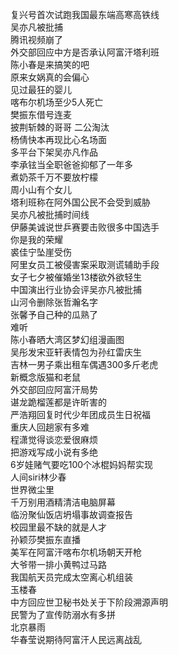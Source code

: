 复兴号首次试跑我国最东端高寒高铁线  
吴亦凡被批捕  
腾讯视频崩了  
外交部回应中方是否承认阿富汗塔利班  
陈小春是来搞笑的吧  
原来女娲真的会偏心  
见过最狂的婴儿  
喀布尔机场至少5人死亡  
樊振东借号连麦  
披荆斩棘的哥哥 二公淘汰  
杨倩快本再现比心名场面  
多平台下架吴亦凡作品  
李承铉当全职爸爸抑郁了一年多  
煮奶茶千万不要放柠檬  
周小山有个女儿  
塔利班称在阿外国公民不会受到威胁  
吴亦凡被批捕时间线  
伊藤美诚说世乒赛要击败很多中国选手  
你是我的荣耀  
裘佳宁坠崖受伤  
阿里女员工被侵害案采取测谎辅助手段  
女子七夕被催婚坐13楼欲外欲轻生  
中国演出行业协会评吴亦凡被批捕  
山河令删除张哲瀚名字  
张馨予自己种的瓜熟了  
难听  
陈小春晒大湾区梦幻组漫画图  
吴彤发宋亚轩表情包为孙红雷庆生  
吉林一男子乘出租车偶遇300多斤老虎  
新概念版猫和老鼠  
外交部回应阿富汗局势  
谌龙跪榴莲都是许昕害的  
严浩翔回复时代少年团成员生日祝福  
重庆人回趟家有多难  
程潇觉得谈恋爱很麻烦  
把游戏写成小说有多绝  
6岁娃赌气要吃100个冰棍妈妈帮实现  
人间siri林少春  
世界微尘里  
千万别用酒精清洁电脑屏幕  
临汾聚仙饭店坍塌事故调查报告  
校园里最不缺的就是人才  
孙颖莎樊振东直播  
美军在阿富汗喀布尔机场朝天开枪  
大爷带一排小黄鸭过马路  
我国航天员完成太空离心机组装  
玉楼春  
中方回应世卫秘书处关于下阶段溯源声明  
民警为了宣传防溺水有多拼  
北京暴雨  
华春莹说期待阿富汗人民远离战乱  
